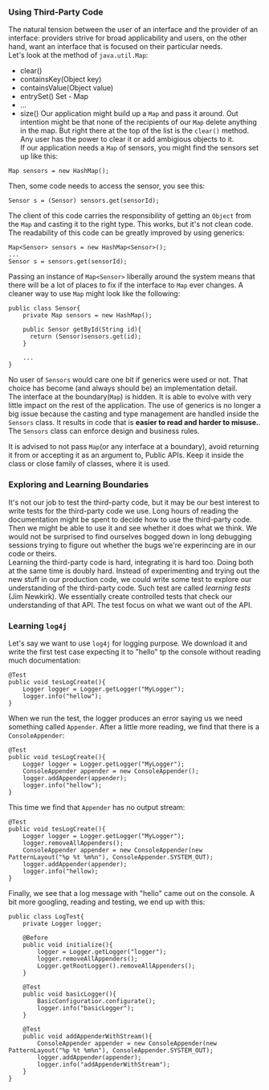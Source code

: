 ### Using Third-Party Code
The natural tension between the user of an interface and the provider of an interface: providers strive for broad applicability and users, on the other hand, want an interface that is focused on their particular needs.     
Let's look at the method of `java.util.Map`:
- clear()
- containsKey(Object key)
- containsValue(Object value)
- entrySet() Set - Map
- ...
- size()
Our application might build up a `Map` and pass it around. Out intention might be that none of the recipients of our `Map` delete anything in the map. But right there at the top of the list is the `clear()` method. Any user has the power to clear it or add ambigious objects to it.      
If our application needs a `Map` of sensors, you might find the sensors set up like this:
```
Map sensors = new HashMap();
```
Then, some code needs to access the sensor, you see this:
```
Sensor s = (Sensor) sensors.get(sensorId);
```
The client of this code carries the responsibility of getting an `Object` from the `Map` and casting it to the right type. This works, but it's not clean code. The readability of this code can be greatly improved by using generics:
```
Map<Sensor> sensors = new HashMap<Sensor>();
...
Sensor s = sensors.get(sensorId);
```
Passing an instance of `Map<Sensor>` liberally around the system means that there will be a lot of places to fix if the interface to `Map` ever changes.
A cleaner way to use `Map` might look like the following:
```
public class Sensor{
    private Map sensors = new HashMap();
    
    public Sensor getById(String id){
      return (Sensor)sensors.get(id);
    }
    
    ...
}
```
No user of `Sensors` would care one bit if generics were used or not. That choice has become (and always should be) an implementation detail.      
The interface at the boundary(`Map`) is hidden. It is able to evolve with very little impact on the rest of the application. The use of generics is no longer a big issue because the casting and type management are handled inside the `Sensors` class. It results in code that is **easier to read and harder to misuse.**. The `Sensors` class can enforce design and business rules.     

It is advised to not pass `Map`(or any interface at a boundary), avoid returning it from or accepting it as an argument to, Public APIs. Keep it inside the class or close family of classes, where it is used.

### Exploring and Learning Boundaries
It's not our job to test the third-party code, but it may be our best interest to write tests for the third-party code we use.
Long hours of reading the documentation might be spent to decide how to use the third-party code. Then we might be able to use it and see whether it does what we think. We would not be surprised to find ourselves bogged down in long debugging sessions trying to figure out whether the bugs we're experincing are in our code or theirs.     
Learning the third-party code is hard, integrating it is hard too. Doing both at the same time is doubly hard. Instead of experimenting and trying out the new stuff in our production code, we could write some test to explore our understanding of the third-party code. Such test are called *learning tests* (Jim Newkirk).
We essentially create controlled tests that check our understanding of that API. The test focus on what we want out of the API.

### Learning `log4j`
Let's say we want to use `log4j` for logging purpose. We download it and write the first test case expecting it to "hello" tp the console without reading much documentation:
```
@Test
public void tesLogCreate(){
    Logger logger = Logger.getLogger("MyLogger");
    logger.info("hellow");
}
```
When we run the test, the logger produces an error saying us we need something called `Appender`. After a little more reading, we find that there is a `ConsoleAppender`:
```
@Test
public void tesLogCreate(){
    Logger logger = Logger.getLogger("MyLogger");
    ConsoleAppender appender = new ConsoleAppender();
    logger.addAppender(appender);
    logger.info("hellow");
}
```
This time we find that `Appender` has no output stream:
```
@Test
public void tesLogCreate(){
    Logger logger = Logger.getLogger("MyLogger");
    logger.removeAllAppenders();
    ConsoleAppender appender = new ConsoleAppender(new PatternLayout("%p %t %m%n"), ConsoleAppender.SYSTEM_OUT);
    logger.addAppender(appender);
    logger.info("hellow);
}
```
Finally, we see that a log message with "hello" came out on the console.
A bit more googling, reading and testing, we end up with this:
```
public class LogTest{
    private Logger logger;
    
    @Before
    public void initialize(){
        logger = Logger.getLogger("logger");
        logger.removeAllAppenders();
        Logger.getRootLogger().removeAllAppenders();
    }
    
    @Test
    public void basicLogger(){
        BasicConfiguratior.configurate();
        logger.info("basicLogger");
    }
    
    @Test
    public void addAppenderWithStream(){
        ConsoleAppender appender = new ConsoleAppender(new PatternLayout("%p %t %m%n"), ConsoleAppender.SYSTEM_OUT);
        logger.addAppender(appender);
        logger.info("addAppenderWithStream");
    }
}
```

